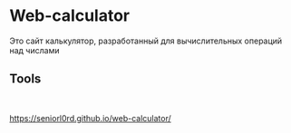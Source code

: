# Web-calculator <br>

Это сайт калькулятор, разработанный для вычислительных операций над числами <br>

## Tools
<div style="display: inline-block;"
<img src="https://raw.githubusercontent.com/devicons/devicon/master/icons/html5/html5-original-wordmark.svg" alt="HTML5" width="40">
</div>

<div style="display:inline-block;"
<img src="https://raw.githubusercontent.com/devicons/devicon/master/icons/css3/css3-original-wordmark.svg" alt="CSS3" width="40">
</div>


https://seniorl0rd.github.io/web-calculator/
 